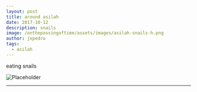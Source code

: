 ```yaml
---
layout: post
title: around asilah
date: 2017-10-12
description: snails
image: /onthepassingoftime/assets/images/asilah-snails-h.png
author: jxpedro
tags: 
  - asilah
---
```

<p >eating snails</p>

![Placeholder](/onthepassingoftime/assets/images/asilah-snails.jpg)

<p></p>

<hr/>
